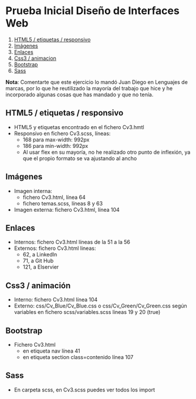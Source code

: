 # **Prueba Inicial Diseño de Interfaces Web**

1. [HTML5 / etiquetas / responsivo](#id1)
2. [Imágenes](#id2)
3. [Enlaces](#id3)
4. [Css3 / animacion](#id4)
5. [Bootstrap](#id5)
6. [Sass](#id6)

**Nota**: Comentarte que este ejercicio lo mandó Juan Diego en Lenguajes de marcas, por lo que he reutilizado la mayoría del trabajo que hice y he incorporado algunas cosas que has mandado y que no tenía. 

## **HTML5 / etiquetas / responsivo** <a name="id1"></a> 
* HTML5 y etiquetas encontrado en el fichero Cv3.hmtl
* Responsivo en fichero Cv3.scss, líneas:
    * 168 para max-width: 992px
    * 186 para min-width: 992px
    * Al usar flex en su mayoría, no he realizado otro punto de inflexión, ya que el propio formato se va ajustando al ancho

## **Imágenes** <a name="id2"></a> 
* Imagen interna: 
  * fichero Cv3.html, línea 64 
  * fichero temas.scss, líneas 8 y 63
* Imagen externa: fichero Cv3.html, línea 104

## **Enlaces** <a name="id3"></a> 
* Internos: fichero Cv3.html líneas de la 51 a la 56
* Externos: fichero Cv3.html lineas:
  * 62, a LinkedIn
  * 71, a Git Hub
  * 121, a Elservier

## **Css3 / animación** <a name="id4"></a> 
* Interno: fichero Cv3.html línea 104
* Externo: css/Cv_Blue/Cv_Blue.css o css/Cv_Green/Cv_Green.css según variables en fichero scss/variables.scss lineas 19 y 20 (true)

## **Bootstrap** <a name="id5"></a> 
* Fichero Cv3.html 
  * en etiqueta nav línea 41
  * en etiqueta section class=contenido línea 107

## **Sass** <a name="id6"></a> 
* En carpeta scss, en Cv3.scss puedes ver todos los import

